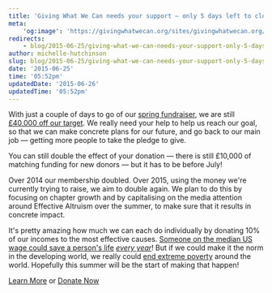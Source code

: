 ```yaml
---
title: 'Giving What We Can needs your support — only 5 days left to close our funding gap'
meta:
    'og:image': 'https://givingwhatwecan.org/sites/givingwhatwecan.org/files/attachments/gwwc_fundraising_five_days.jpg'
redirects:
    - blog/2015-06-25/giving-what-we-can-needs-your-support-only-5-days-left-close-our-funding-gap
author: michelle-hutchinson
slug: blog/2015-06-25/giving-what-we-can-needs-your-support-only-5-days-left-close-our-funding-gap
date: '2015-06-25'
time: '05:52pm'
updatedDate: '2015-06-26'
updatedTime: '05:52pm'
---
```

With just a couple of days to go of our [spring fundraiser](https://givingwhatwecan.org/fundraising-2015?utm_campaign=fundraising_2015&utm_source=eaforum&utm_medium=referral), we are still [£40,000 off our target](http://givingwhatwecan.causevox.com/). We really need your help to help us reach our goal, so that we can make concrete plans for our future, and go back to our main job — getting more people to take the pledge to give.

You can still double the effect of your donation — there is still £10,000 of matching funding for new donors — but it has to be before July!

Over 2014 our membership doubled. Over 2015, using the money we're currently trying to raise, we aim to double again. We plan to do this by focusing on chapter growth and by capitalising on the media attention around Effective Altruism over the summer, to make sure that it results in concrete impact.

It's pretty amazing how much we can each do individually by donating 10% of our incomes to the most effective causes. [Someone on the median US wage could save a person's life](https://www.givingwhatwecan.org/get-involved/how-rich-am-i?country=USA&income=32140&adults=1&children=0&utm_campaign=fundraising_2015&utm_source=eaforum&utm_medium=referral) [_every year_](https://www.givingwhatwecan.org/get-involved/how-rich-am-i?country=USA&income=32140&adults=1&children=0&utm_campaign=fundraising_2015&utm_source=eaforum&utm_medium=referral)! But if we could make it the norm in the developing world, we really could [end extreme poverty](http://www.gordoni.com/thoughts/wwit.html) around the world. Hopefully this summer will be the start of making that happen!

<a href="http://givingwhatwecan.org/fundraising-2015" class="btn btn-primary">Learn More</a> or <a href="http://givingwhatwecan.causevox.com" class="btn btn-primary">Donate Now</a>